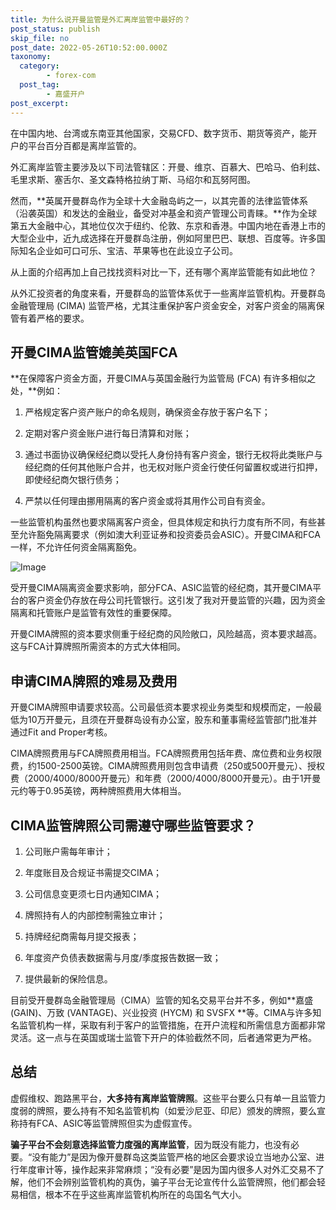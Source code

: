 ```yaml
---
title: 为什么说开曼监管是外汇离岸监管中最好的？
post_status: publish
skip_file: no
post_date: 2022-05-26T10:52:00.000Z
taxonomy:
  category:
        - forex-com
  post_tag:
        - 嘉盛开户
post_excerpt: 
---
```

在中国内地、台湾或东南亚其他国家，交易CFD、数字货币、期货等资产，能开户的平台百分百都是离岸监管的。

外汇离岸监管主要涉及以下司法管辖区：开曼、维京、百慕大、巴哈马、伯利兹、毛里求斯、塞舌尔、圣文森特格拉纳丁斯、马绍尔和瓦努阿图。

然而，**英属开曼群岛作为全球十大金融岛屿之一，以其完善的法律监管体系（沿袭英国）和发达的金融业，备受对冲基金和资产管理公司青睐。**作为全球第五大金融中心，其地位仅次于纽约、伦敦、东京和香港。中国内地在香港上市的大型企业中，近九成选择在开曼群岛注册，例如阿里巴巴、联想、百度等。许多国际知名企业如可口可乐、宝洁、苹果等也在此设立子公司。

从上面的介绍再加上自己找找资料对比一下，还有哪个离岸监管能有如此地位？

从外汇投资者的角度来看，开曼群岛的监管体系优于一些离岸监管机构。开曼群岛金融管理局 (CIMA) 监管严格，尤其注重保护客户资金安全，对客户资金的隔离保管有着严格的要求。

## 开曼CIMA监管媲美英国FCA

**在保障客户资金方面，开曼CIMA与英国金融行为监管局 (FCA) 有许多相似之处，**例如：

1. 严格规定客户资产账户的命名规则，确保资金存放于客户名下；

1. 定期对客户资金账户进行每日清算和对账；

1. 通过书面协议确保经纪商以受托人身份持有客户资金，银行无权将此类账户与经纪商的任何其他账户合并，也无权对账户资金行使任何留置权或进行扣押，即使经纪商欠银行债务；

1. 严禁以任何理由挪用隔离的客户资金或将其用作公司自有资金。

一些监管机构虽然也要求隔离客户资金，但具体规定和执行力度有所不同，有些甚至允许豁免隔离要求（例如澳大利亚证券和投资委员会ASIC）。开曼CIMA和FCA一样，不允许任何资金隔离豁免。

![Image](https://prod-files-secure.s3.us-west-2.amazonaws.com/39ed1227-6d7d-4570-be36-9ccd4a2c4241/bd849744-3fcb-4a37-8312-357962c8f065/image.png?X-Amz-Algorithm=AWS4-HMAC-SHA256&X-Amz-Content-Sha256=UNSIGNED-PAYLOAD&X-Amz-Credential=ASIAZI2LB4667WATXR3Q%2F20250916%2Fus-west-2%2Fs3%2Faws4_request&X-Amz-Date=20250916T161402Z&X-Amz-Expires=3600&X-Amz-Security-Token=IQoJb3JpZ2luX2VjEBcaCXVzLXdlc3QtMiJIMEYCIQCcHu8BSvHEHAITVVR1i1AwR8bJeuDD5kcQbQcBBJEbZwIhAPZ0zMN8QQo004BSjz3dkObxW6WiNnLkVpUO6KguNm2LKogECJD%2F%2F%2F%2F%2F%2F%2F%2F%2F%2FwEQABoMNjM3NDIzMTgzODA1Igxwm%2FbqThPH4SDXulQq3ANxpTWxl8dRYsfrlAUDNgakBDQ5aLiOBPY59QhecZx3oMRMRWxsSqJP6bMJ5iwrzINMtGgL7zX5eFgIG%2FOXmMhuqjJR6H27KXNm%2BQZtNTOnPU4SpERq36%2FUkhOCrWPlazESeLXhbOEi07WfjCqUIvsqCRdDRWpnQ983xUttonv6uqIxf3qp5y7FEamphUm3Pg%2FfqhgP2P4VKzI0tjgCiwDI2xHaFE3ZSFwedgKZY8cGPD%2F5z0UFrZeyMURwmqVB%2B6wTddWigdOKelD59WIghvVBAkfu5bCtp84F1M5E2XPFhTjMenSaQLytarcRroECfTg%2FsGlsu4D2hiHKeNIbxJdomUEkfMp75VPQnpwK5%2FUfwdB0iiVsiNWFmVpjwOVdYNOhTohYhshj19LZR%2B%2B2Pz7TF90YoKqAtiCA%2FvqkUB2moZCuiGBjQkY%2B2%2FOTp8u65x0Xww%2FjXAYJ32abQFZmcYqbVJ1rbp1JCCQdNrL6CTnYBqsBwNP02xya1QJ%2BruPYoWMKSgBJD5IyEY%2B9xYxbWPUBGioyftm2O7tkoWsTyEqIF5zhGRmGbqhCnv%2FSuhcDCgxAyFN0hfdcVeT0018jOdkDtQCNK%2BIUkwpRfrijOfExMEb43winBA1unVGM3TCm6KXGBjqkAV2IGfs0c0qdbQabIkU83FpW5foN18DbJroRka6Jk06zG5zUFgG9SnvTnjT7G5ZIies51lmRayhBKC7KaTjJrGSLEbu97HlTxfU%2BW6409B2lBjbC87lsRnUHZaGVNE0XpXJ7NZ6tmCJUNt1BejhmXz7L%2BKlWF2eJ4Kfb7EE8m4d38iXpu9vy6P6GAYHiXOFviQmWYVEoHzD1L%2FN4eJ%2FLRo7zGENR&X-Amz-Signature=7386ad4095019a72b9c0d0f8c92d7fecc6c27b67dfd0e9b47a5e136a39eec172&X-Amz-SignedHeaders=host&x-amz-checksum-mode=ENABLED&x-id=GetObject)

受开曼CIMA隔离资金要求影响，部分FCA、ASIC监管的经纪商，其开曼CIMA平台的客户资金仍存放在母公司托管银行。这引发了我对开曼监管的兴趣，因为资金隔离和托管账户是监管有效性的重要保障。

开曼CIMA牌照的资本要求侧重于经纪商的风险敞口，风险越高，资本要求越高。这与FCA计算牌照所需资本的方式大体相同。

## **申请CIMA牌照的难易及费用**

开曼CIMA牌照申请要求较高。公司最低资本要求视业务类型和规模而定，一般最低为10万开曼元，且须在开曼群岛设有办公室，股东和董事需经监管部门批准并通过Fit and Proper考核。

CIMA牌照费用与FCA牌照费用相当。FCA牌照费用包括年费、席位费和业务权限费，约1500-2500英镑。CIMA牌照费用则包含申请费（250或500开曼元）、授权费（2000/4000/8000开曼元）和年费（2000/4000/8000开曼元）。由于1开曼元约等于0.95英镑，两种牌照费用大体相当。

## CIMA监管牌照公司需遵守哪些监管要求？

1. 公司账户需每年审计；

1. 年度账目及合规证书需提交CIMA；

1. 公司信息变更须七日内通知CIMA；

1. 牌照持有人的内部控制需独立审计；

1. 持牌经纪商需每月提交报表；

1. 年度资产负债表数据需与月度/季度报告数据一致；

1. 提供最新的保险信息。

目前受开曼群岛金融管理局（CIMA）监管的知名交易平台并不多，例如**嘉盛 (GAIN)、万致 (VANTAGE)、兴业投资 (HYCM) 和 SVSFX **等。CIMA与许多知名监管机构一样，采取有利于客户的监管措施，在开户流程和所需信息方面都非常灵活。这一点与在英国或瑞士监管下开户的体验截然不同，后者通常更为严格。

## 总结

虚假维权、跑路黑平台，**大多持有离岸监管牌照**。这些平台要么只有单一且监管力度弱的牌照，要么持有不知名监管机构（如爱沙尼亚、印尼）颁发的牌照，要么宣称持有FCA、ASIC等监管牌照但实为虚假宣传。

**骗子平台不会刻意选择监管力度强的离岸监管**，因为既没有能力，也没有必要。“没有能力”是因为像开曼群岛这类监管严格的地区会要求设立当地办公室、进行年度审计等，操作起来非常麻烦；“没有必要”是因为国内很多人对外汇交易不了解，他们不会辨别监管机构的真伪，骗子平台无论宣传什么监管牌照，他们都会轻易相信，根本不在乎这些离岸监管机构所在的岛国名气大小。